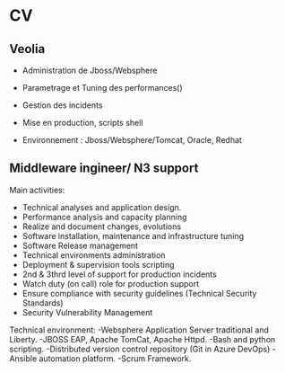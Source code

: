 CV 
========

Veolia
----------
- Administration de Jboss/Websphere
- Parametrage et Tuning des performances()
- Gestion des incidents
- Mise en production, scripts shell

- Environnement : Jboss/Websphere/Tomcat, Oracle, Redhat


Middleware ingineer/ N3 support
-------------------------------------
Main activities:
- Technical analyses and application design.
- Performance analysis and capacity planning
- Realize and document changes, evolutions
- Software installation, maintenance and infrastructure tuning
- Software Release management
- Technical environments administration
- Deployment & supervision tools scripting
- 2nd & 3thrd level of support for production incidents
- Watch duty (on call) role for production support
- Ensure compliance with security guidelines (Technical Security Standards)
- Security Vulnerability Management

Technical environment:
-Websphere Application Server traditional and Liberty.
-JBOSS EAP, Apache TomCat, Apache Httpd.
-Bash and python scripting.
-Distributed version control repository (Git in Azure DevOps)
-Ansible automation platform.
-Scrum Framework.
 
